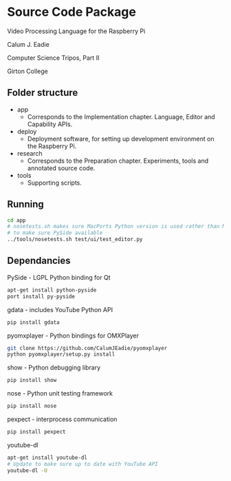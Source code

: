 Source Code Package
===================

Video Processing Language for the Raspberry Pi

Calum J. Eadie

Computer Science Tripos, Part II

Girton College

Folder structure
----------------

- app
    - Corresponds to the Implementation chapter. Language, Editor and Capability APIs.
- deploy
    - Deployment software, for setting up development environment on the Raspberry Pi.
- research
    - Corresponds to the Preparation chapter. Experiments, tools and annotated source code.
- tools
    - Supporting scripts.

Running
-------

```sh
cd app
# nosetests.sh makes sure MacPorts Python version is used rather than Mac version
# to make sure PySide available
../tools/nosetests.sh test/ui/test_editor.py
```

Dependancies
------------

PySide - LGPL Python binding for Qt

```sh
apt-get install python-pyside
port install py-pyside
```

gdata - includes YouTube Python API

```sh
pip install gdata
```

pyomxplayer - Python bindings for OMXPlayer

```sh
git clone https://github.com/CalumJEadie/pyomxplayer
python pyomxplayer/setup.py install
```

show - Python debugging library

```sh
pip install show
```

nose - Python unit testing framework

```sh
pip install nose
```

pexpect - interprocess communication

```sh
pip install pexpect
```

youtube-dl

```sh
apt-get install youtube-dl
# Update to make sure up to date with YouTube API
youtube-dl -U
```